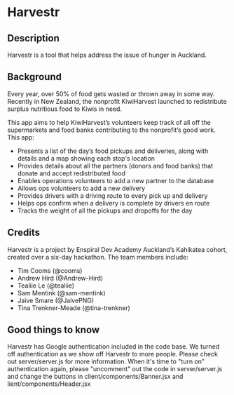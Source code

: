 # Harvestr

## Description
Harvestr is a tool that helps address the issue of hunger in Auckland.


## Background

Every year, over 50% of food gets wasted or thrown away in some way. Recently in New Zealand, the nonprofit KiwiHarvest launched to redistribute surplus nutritious food to Kiwis in need.

This app aims to help KiwiHarvest’s volunteers keep track of all off the supermarkets and food banks contributing to the nonprofit’s good work. This app:

+ Presents a list of the day’s food pickups and deliveries, along with details and a map showing each stop's location
+ Provides details about all the partners (donors and food banks) that donate and accept redistributed food
+ Enables operations volunteers to add a new partner to the database
+ Allows ops volunteers to add a new delivery
+ Provides drivers with a driving route to every pick up and delivery
+ Helps ops confirm when a delivery is complete by drivers en route
+ Tracks the weight of all the pickups and dropoffs for the day

## Credits

Harvestr is a project by Enspiral Dev Academy Auckland’s Kahikatea cohort, created over a six-day hackathon. The team members include:

+ Tim Cooms (@cooms)
+ Andrew Hird (@Andrew-Hird)
+ Tealiie Le (@tealiie)
+ Sam Mentink (@sam-mentink)
+ Jaive Smare (@JaivePNG)
+ Tina Trenkner-Meade (@tina-trenkner)

## Good things to know

Harvestr has Google authentication included in the code base. We turned off authentication as we show off Harvestr to more people. Please check out server/server.js for more information. When it's time to "turn on" authentication again, please "uncomment" out the code in server/server.js and change the buttons in client/components/Banner.jsx and lient/components/Header.jsx
